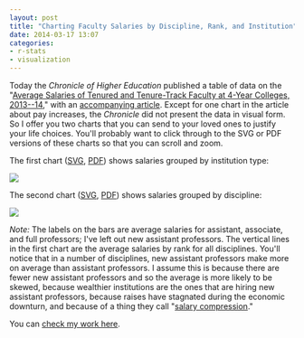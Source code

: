 ```yaml
---
layout: post
title: "Charting Faculty Salaries by Discipline, Rank, and Institution"
date: 2014-03-17 13:07
categories: 
- r-stats
- visualization
---
```


Today the *Chronicle of Higher Education* published a table of data on
the "[Average Salaries of Tenured and Tenure-Track Faculty at 4-Year
Colleges, 2013--14][]," with an [accompanying article][]. Except for one
chart in the article about pay increases, the *Chronicle* did not
present the data in visual form. So I offer you two charts that you can
send to your loved ones to justify your life choices. You'll probably
want to click through to the SVG or PDF versions of these charts so that
you can scroll and zoom.

The first chart
(<a onclick="ga('send', 'event', { 'eventCategory': 'Figure', 
'eventAction': 'View', 'eventLabel': 
'faculty-salaries-by-institution.svg', 'page': 
'/downloads/post/faculty-salaries-by-institution.svg' });" 
href="/downloads/post/faculty-salaries-by-institution.svg">SVG</a>,
<a onclick="ga('send', 'event', { 'eventCategory': 'Figure', 
'eventAction': 'View', 'eventLabel': 
'faculty-salaries-by-institution.pdf', 'page': 
'/downloads/post/faculty-salaries-by-institution.pdf' });" 
href="/downloads/post/faculty-salaries-by-institution.pdf">PDF</a>)
shows salaries grouped by institution type:

<a onclick="ga('send', 'event', { 'eventCategory': 'Figure', 'eventAction': 'View', 'eventLabel': 'faculty-salaries-by-institution.svg', 'page': '/downloads/post/faculty-salaries-by-institution.svg' });" href="/downloads/post/faculty-salaries-by-institution.svg"><img src="/downloads/post/faculty-salaries-by-institution.svg"></a>

The second chart
(<a onclick="ga('send', 'event', { 'eventCategory': 'Figure', 
'eventAction': 'View', 'eventLabel': 
'faculty-salaries-by-discipline.svg', 'page': 
'/downloads/post/faculty-salaries-by-discipline.svg' });" 
href="/downloads/post/faculty-salaries-by-discipline.svg">SVG</a>,
<a onclick="ga('send', 'event', { 'eventCategory': 'Figure', 
'eventAction': 'View', 'eventLabel': 
'faculty-salaries-by-discipline.pdf', 'page': 
'/downloads/post/faculty-salaries-by-discipline.pdf' });" 
href="/downloads/post/faculty-salaries-by-discipline.pdf">PDF</a>) shows
salaries grouped by discipline:

<a onclick="ga('send', 'event', { 'eventCategory': 'Figure', 
'eventAction': 'View', 'eventLabel': 
'faculty-salaries-by-discipline.svg', 'page': 
'/downloads/post/faculty-salaries-by-discipline.svg' });" 
href="/downloads/post/faculty-salaries-by-discipline.svg"><img 
src="/downloads/post/faculty-salaries-by-discipline.svg"></a>

*Note:* The labels on the bars are average salaries for assistant,
associate, and full professors; I've left out new assistant professors.
The vertical lines in the first chart are the average salaries by rank
for all disciplines. You'll notice that in a number of disciplines, new
assistant professors make more on average than assistant professors. I
assume this is because there are fewer new assistant professors and so
the average is more likely to be skewed, because wealthier institutions
are the ones that are hiring new assistant professors, because raises
have stagnated during the economic downturn, and because of a thing they
call "[salary compression][]."

You can [check my work here][].

  [Average Salaries of Tenured and Tenure-Track Faculty at 4-Year
  Colleges, 2013--14]: http://chronicle.com/article/Average-Salaries-of-Tenured/145283/
  [accompanying article]: http://chronicle.com/article/Remedial-Educators-Contest/145349
  [salary compression]: http://www.insidehighered.com/news/2013/02/11/university-tries-deal-salary-compression-among-faculty-members
  [check my work here]: https://gist.github.com/lmullen/9606187
